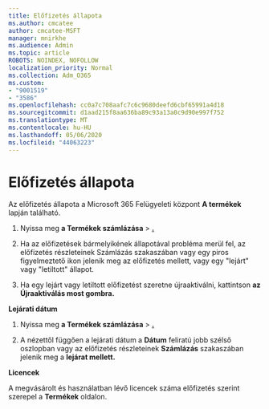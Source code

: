 ```yaml
---
title: Előfizetés állapota
ms.author: cmcatee
author: cmcatee-MSFT
manager: mnirkhe
ms.audience: Admin
ms.topic: article
ROBOTS: NOINDEX, NOFOLLOW
localization_priority: Normal
ms.collection: Adm_O365
ms.custom:
- "9001519"
- "3586"
ms.openlocfilehash: cc0a7c708aafc7c6c9680deefd6cbf65991a4d18
ms.sourcegitcommit: d1aad215f8aa636ba89c93a13a0c9d90e997f752
ms.translationtype: MT
ms.contentlocale: hu-HU
ms.lasthandoff: 05/06/2020
ms.locfileid: "44063223"
---
```

# <a name="subscription-status"></a>Előfizetés állapota

Az előfizetés állapota a Microsoft 365 Felügyeleti központ **A termékek** lapján található.

1. Nyissa meg **a Termékek számlázása** > **[.](https://go.microsoft.com/fwlink/p/?linkid=842054)**

2. Ha az előfizetések bármelyikének állapotával probléma merül fel, az előfizetés részleteinek Számlázás szakaszában vagy egy piros figyelmeztető ikon jelenik meg az előfizetés mellett, vagy egy "lejárt" vagy "letiltott" állapot.

3. Ha egy lejárt vagy letiltott előfizetést szeretne újraaktiválni, kattintson **az Újraaktiválás most gombra.**

**Lejárati dátum**

1. Nyissa meg **a Termékek számlázása** > **[.](https://go.microsoft.com/fwlink/p/?linkid=842054)**

2. A nézettől függően a lejárati dátum a **Dátum** feliratú jobb szélső oszlopban vagy az előfizetés részleteinek **Számlázás** szakaszában jelenik meg a **lejárat mellett.**

**Licencek**

A megvásárolt és használatban lévő licencek száma előfizetés szerint szerepel a **Termékek** oldalon.

